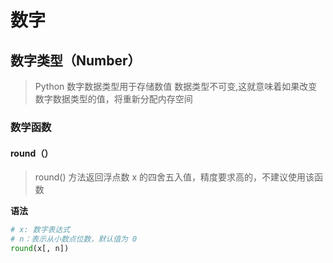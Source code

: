 # 数字

## 数字类型（Number）

> Python 数字数据类型用于存储数值 数据类型不可变,这就意味着如果改变数字数据类型的值，将重新分配内存空间

### 数学函数

#### round（）

> round() 方法返回浮点数 x 的四舍五入值，精度要求高的，不建议使用该函数

**语法**

```python
# x: 数字表达式
# n：表示从小数点位数，默认值为 0
round(x[, n])
```
